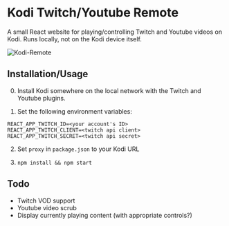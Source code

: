# Kodi Twitch/Youtube Remote

A small React website for playing/controlling Twitch and Youtube videos on Kodi.
Runs locally, not on the Kodi device itself.

![Kodi-Remote](https://i.imgur.com/MYBK6Te.png)

## Installation/Usage

0. Install Kodi somewhere on the local network with the Twitch and Youtube plugins.

1. Set the following environment variables:
```
REACT_APP_TWITCH_ID=<your account's ID>
REACT_APP_TWITCH_CLIENT=<twitch api client>
REACT_APP_TWITCH_SECRET=<twitch api secret>
```
2. Set `proxy` in `package.json` to your Kodi URL

3. `npm install && npm start`

## Todo

* Twitch VOD support
* Youtube video scrub
* Display currently playing content (with appropriate controls?)